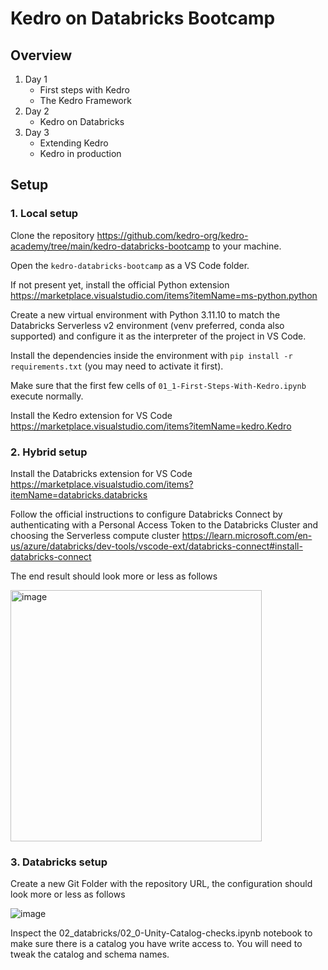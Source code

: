 # Kedro on Databricks Bootcamp

## Overview

1. Day 1
   - First steps with Kedro
   - The Kedro Framework
2. Day 2
   - Kedro on Databricks
3. Day 3
   - Extending Kedro
   - Kedro in production

## Setup

### 1. Local setup
 
Clone the repository https://github.com/kedro-org/kedro-academy/tree/main/kedro-databricks-bootcamp to your machine.
 
Open the `kedro-databricks-bootcamp` as a VS Code folder.
 
If not present yet, install the official Python extension https://marketplace.visualstudio.com/items?itemName=ms-python.python
 
Create a new virtual environment with Python 3.11.10 to match the Databricks Serverless v2 environment (venv preferred, conda also supported) and configure it as the interpreter of the project in VS Code.

Install the dependencies inside the environment with `pip install -r requirements.txt` (you may need to activate it first).
 
Make sure that the first few cells of `01_1-First-Steps-With-Kedro.ipynb` execute normally.

Install the Kedro extension for VS Code https://marketplace.visualstudio.com/items?itemName=kedro.Kedro

### 2. Hybrid setup

Install the Databricks extension for VS Code https://marketplace.visualstudio.com/items?itemName=databricks.databricks

Follow the official instructions to configure Databricks Connect by authenticating with a Personal Access Token to the Databricks Cluster and choosing the Serverless compute cluster https://learn.microsoft.com/en-us/azure/databricks/dev-tools/vscode-ext/databricks-connect#install-databricks-connect
 
The end result should look more or less as follows

<img width="402" alt="image" src="https://github.com/user-attachments/assets/7bb99644-f543-40cd-af5b-9df7afe85ea7" />

### 3. Databricks setup

Create a new Git Folder with the repository URL, the configuration should look more or less as follows
 
![image](https://github.com/user-attachments/assets/c986faee-1402-47f1-9d59-9f2d2af444f1)
 
Inspect the 02_databricks/02_0-Unity-Catalog-checks.ipynb notebook to make sure there is a catalog you have write access to. You will need to tweak the catalog and schema names.
